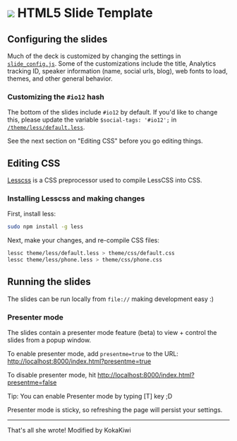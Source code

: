 <h1><img src="images/io2012_logo.png"> HTML5 Slide Template</h1>

## Configuring the slides

Much of the deck is customized by changing the settings in [`slide_config.js`](slide_config.js).
Some of the customizations include the title, Analytics tracking ID, speaker
information (name, social urls, blog), web fonts to load, themes, and other
general behavior.

### Customizing the `#io12` hash

The bottom of the slides include `#io12` by default. If you'd like to change
this, please update the variable `$social-tags: '#io12';` in
[`/theme/less/default.less`](theme/less/default.less).

See the next section on "Editing CSS" before you go editing things.

## Editing CSS

[Lesscss](http://lesscss.org/) is a CSS preprocessor used to compile LessCSS
into CSS.

### Installing Lesscss and making changes

First, install less:

```sh
sudo npm install -g less
```

Next, make your changes, and re-compile CSS files:

```sh
lessc theme/less/default.less > theme/css/default.css
lessc theme/less/phone.less > theme/css/phone.css
```

## Running the slides

The slides can be run locally from `file://` making development easy :)

### Presenter mode

The slides contain a presenter mode feature (beta) to view + control the slides
from a popup window.

To enable presenter mode, add `presentme=true` to the URL: [http://localhost:8000/index.html?presentme=true](http://localhost:8000/index.html?presentme=true)

To disable presenter mode, hit [http://localhost:8000/index.html?presentme=false](http://localhost:8000/index.html?presentme=false)

Tip: You can enable Presenter mode by typing [T] key ;D

Presenter mode is sticky, so refreshing the page will persist your settings.

---

That's all she wrote!
Modified by KokaKiwi
